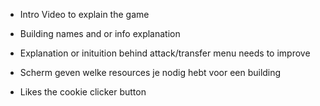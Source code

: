 - Intro Video to explain the game
- Building names and or info explanation
- Explanation or inituition behind attack/transfer menu needs to improve

- Scherm geven welke resources je nodig hebt voor een building
- Likes the cookie clicker button